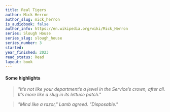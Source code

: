 ```yaml
---
title: Real Tigers
author: Mick Herron
author_slug: mick_herron
is_audiobook: false
author_info: https://en.wikipedia.org/wiki/Mick_Herron
series: Slough House
series_slug: slough_house
series_number: 3
started: 
year_finished: 2023
read_status: Read
layout: book
---
```



#### Some highlights

> *"It’s not like your department’s a jewel in the Service’s crown, after all. It’s more like a slug in its lettuce patch."*

> *"Mind like a razor," Lamb agreed. "Disposable."*
